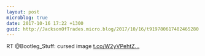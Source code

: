 ```yaml
---
layout: post
microblog: true
date: 2017-10-16 17:22 +1300
guid: http://JacksonOfTrades.micro.blog/2017/10/16/t919780617482465280.html
---
```

RT @Bootleg_Stuff: cursed image [t.co/W2yVPehtZ...](https://t.co/W2yVPehtZK)
